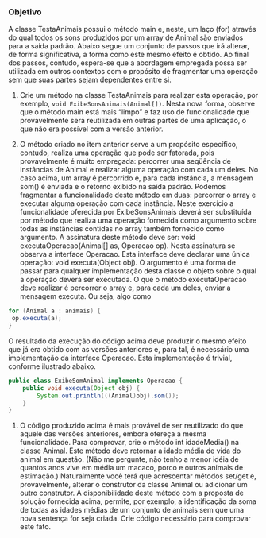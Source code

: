 ### Objetivo

A classe TestaAnimais possui o método main e, neste, um laço (for) através do qual todos os sons 
produzidos por um array de Animal são enviados para a saída padrão. Abaixo segue um conjunto de 
passos que irá alterar, de forma significativa, a forma como este mesmo efeito é obtido. 
Ao final dos passos, contudo, espera-se que a abordagem empregada possa ser utilizada em outros 
contextos com o propósito de fragmentar uma operação sem que suas partes sejam dependentes entre si.

1. Crie um método na classe TestaAnimais para realizar esta operação, por exemplo, 
`void ExibeSonsAnimais(Animal[])`. Nesta nova forma, observe que o método main está mais “limpo” e faz 
uso de funcionalidade que provavelmente será reutilizada em outras partes de uma aplicação, o que não 
era possível com a versão anterior.

1. O método criado no item anterior serve a um propósito específico, contudo, realiza uma operação 
que pode ser fatorada, pois provavelmente é muito empregada: percorrer uma seqüência de instâncias 
de Animal e realizar alguma operação com cada um deles. No caso acima, um array é percorrido e, 
para cada instância, a mensagem som() é enviada e o retorno exibido na saída padrão. 
Podemos fragmentar a funcionalidade deste método em duas: percorrer o array e executar alguma 
operação com cada instância. Neste exercício a funcionalidade oferecida por ExibeSonsAnimais 
deverá ser substituída por método que realiza uma operação fornecida como argumento sobre todas 
as instâncias contidas no array também fornecido como argumento. A assinatura deste método deve ser: 
void executaOperacao(Animal[] as, Operacao op). Nesta assinatura se observa a interface Operacao. 
Esta interface deve declarar uma única operação: void executa(Object obj). O argumento é uma forma 
de passar para qualquer implementação desta classe o objeto sobre o qual a operação deverá ser executada. 
O que o método executaOperacao deve realizar é percorrer o array e, para cada um deles, enviar a 
mensagem executa. Ou seja, algo como 

```java
for (Animal a : animais) {
 op.executa(a);
}
```
       
O resultado da execução do código acima deve produzir o mesmo efeito que já era obtido com as versões anteriores e, para tal, é necessário uma implementação da interface Operacao. Esta implementação é trivial, conforme ilustrado abaixo.

```java
public class ExibeSomAnimal implements Operacao {
    public void executa(Object obj) {
        System.out.println(((Animal)obj).som());
    }
}
```
1. O código produzido acima é mais provável de ser reutilizado do que aquele das versões anteriores, embora ofereça a mesma funcionalidade. Para comprovar, crie o método int idadeMedia() na classe Animal. Este método deve retornar a idade média de vida do animal em questão. (Não me pergunte, não tenho a menor idéia de quantos anos vive em média um macaco, porco e outros animais de estimação.) Naturalmente você terá que acrescentar métodos set/get e, provavelmente, alterar o construtor da classe Animal ou adicionar um outro construtor. A disponibilidade deste método com a proposta de solução fornecida acima, permite, por exemplo, a identificação da soma de todas as idades médias de um conjunto de animais sem que uma nova sentença for seja criada. Crie código necessário para comprovar este fato.
